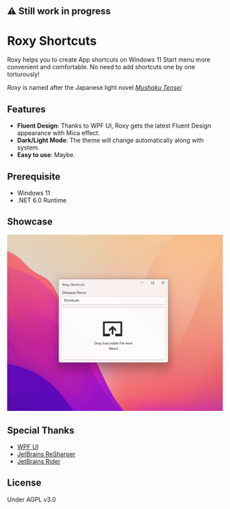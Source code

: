 ## ⚠️ Still work in progress

# Roxy Shortcuts

Roxy helps you to create App shortcuts on Windows 11 Start menu more convenient and comfortable. No need to add shortcuts one by one torturously!

*Roxy* is named after the Japanese light novel [*Mushoku Tensei*](https://en.wikipedia.org/wiki/Mushoku_Tensei)

## Features

- **Fluent Design**: Thanks to WPF UI, Roxy gets the latest Fluent Design appearance with Mica effect.
- **Dark/Light Mode**: The theme will change automatically along with system.
- **Easy to use**: Maybe.

## Prerequisite

- Windows 11
- .NET 6.0 Runtime

## Showcase

![Demo](./Screenshots/demo.png)

## Special Thanks

- [WPF UI](https://github.com/lepoco/wpfui)
- [JetBrains ReSharper](https://www.jetbrains.com/resharper/)
- [JetBrains Rider](https://www.jetbrains.com/rider/)

## License
Under AGPL v3.0







